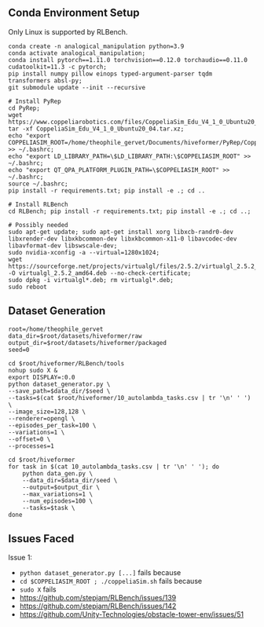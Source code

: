 ## Conda Environment Setup

Only Linux is supported by RLBench.
```
conda create -n analogical_manipulation python=3.9
conda activate analogical_manipulation;
conda install pytorch==1.11.0 torchvision==0.12.0 torchaudio==0.11.0 cudatoolkit=11.3 -c pytorch;
pip install numpy pillow einops typed-argument-parser tqdm transformers absl-py;
git submodule update --init --recursive

# Install PyRep
cd PyRep; 
wget https://www.coppeliarobotics.com/files/CoppeliaSim_Edu_V4_1_0_Ubuntu20_04.tar.xz; 
tar -xf CoppeliaSim_Edu_V4_1_0_Ubuntu20_04.tar.xz;
echo "export COPPELIASIM_ROOT=/home/theophile_gervet/Documents/hiveformer/PyRep/CoppeliaSim_Edu_V4_1_0_Ubuntu20_04" >> ~/.bashrc; 
echo "export LD_LIBRARY_PATH=\$LD_LIBRARY_PATH:\$COPPELIASIM_ROOT" >> ~/.bashrc;
echo "export QT_QPA_PLATFORM_PLUGIN_PATH=\$COPPELIASIM_ROOT" >> ~/.bashrc;
source ~/.bashrc;
pip install -r requirements.txt; pip install -e .; cd ..

# Install RLBench
cd RLBench; pip install -r requirements.txt; pip install -e .; cd ..;

# Possibly needed
sudo apt-get update; sudo apt-get install xorg libxcb-randr0-dev libxrender-dev libxkbcommon-dev libxkbcommon-x11-0 libavcodec-dev libavformat-dev libswscale-dev;
sudo nvidia-xconfig -a --virtual=1280x1024;
wget https://sourceforge.net/projects/virtualgl/files/2.5.2/virtualgl_2.5.2_amd64.deb/download -O virtualgl_2.5.2_amd64.deb --no-check-certificate;
sudo dpkg -i virtualgl*.deb; rm virtualgl*.deb;
sudo reboot
```

## Dataset Generation

```
root=/home/theophile_gervet
data_dir=$root/datasets/hiveformer/raw
output_dir=$root/datasets/hiveformer/packaged
seed=0

cd $root/hiveformer/RLBench/tools
nohup sudo X &
export DISPLAY=:0.0
python dataset_generator.py \
--save_path=$data_dir/$seed \
--tasks=$(cat $root/hiveformer/10_autolambda_tasks.csv | tr '\n' ' ') \
--image_size=128,128 \
--renderer=opengl \
--episodes_per_task=100 \
--variations=1 \
--offset=0 \
--processes=1

cd $root/hiveformer
for task in $(cat 10_autolambda_tasks.csv | tr '\n' ' '); do
    python data_gen.py \
    --data_dir=$data_dir/seed \
    --output=$output_dir \
    --max_variations=1 \
    --num_episodes=100 \
    --tasks=$task \
done
```

## Issues Faced

Issue 1:
* `python dataset_generator.py [...]` fails because
* `cd $COPPELIASIM_ROOT ; ./coppeliaSim.sh` fails because
* `sudo X` fails
* https://github.com/stepjam/RLBench/issues/139
* https://github.com/stepjam/RLBench/issues/142
* https://github.com/Unity-Technologies/obstacle-tower-env/issues/51
